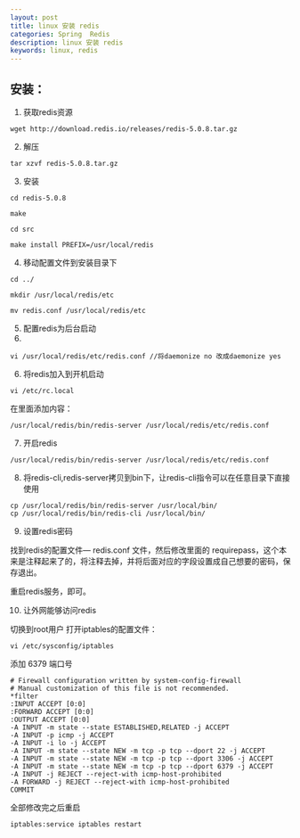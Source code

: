 ```yaml
---
layout: post
title: linux 安装 redis 
categories: Spring  Redis
description: linux 安装 redis 
keywords: linux, redis
---
```



## 安装：

1. 获取redis资源
```
wget http://download.redis.io/releases/redis-5.0.8.tar.gz
```
2. 解压
```
tar xzvf redis-5.0.8.tar.gz
```
3. 安装
```
cd redis-5.0.8

make

cd src

make install PREFIX=/usr/local/redis
```
4. 移动配置文件到安装目录下
```
cd ../

mkdir /usr/local/redis/etc

mv redis.conf /usr/local/redis/etc
```
 5. 配置redis为后台启动
 6. 
```
vi /usr/local/redis/etc/redis.conf //将daemonize no 改成daemonize yes
```

6. 将redis加入到开机启动

```
vi /etc/rc.local 
```

在里面添加内容：
```
/usr/local/redis/bin/redis-server /usr/local/redis/etc/redis.conf 
```

7. 开启redis

```
/usr/local/redis/bin/redis-server /usr/local/redis/etc/redis.conf 
```
 
8. 将redis-cli,redis-server拷贝到bin下，让redis-cli指令可以在任意目录下直接使用

```
cp /usr/local/redis/bin/redis-server /usr/local/bin/
cp /usr/local/redis/bin/redis-cli /usr/local/bin/
```

9. 设置redis密码

找到redis的配置文件— redis.conf 文件，然后修改里面的 requirepass，这个本来是注释起来了的，将注释去掉，并将后面对应的字段设置成自己想要的密码，保存退出。

重启redis服务，即可。

10. 让外网能够访问redis

切换到root用户 打开iptables的配置文件：

```
vi /etc/sysconfig/iptables
```

添加 6379 端口号

```
# Firewall configuration written by system-config-firewall
# Manual customization of this file is not recommended.
*filter
:INPUT ACCEPT [0:0]
:FORWARD ACCEPT [0:0]
:OUTPUT ACCEPT [0:0]
-A INPUT -m state --state ESTABLISHED,RELATED -j ACCEPT
-A INPUT -p icmp -j ACCEPT
-A INPUT -i lo -j ACCEPT
-A INPUT -m state --state NEW -m tcp -p tcp --dport 22 -j ACCEPT
-A INPUT -m state --state NEW -m tcp -p tcp --dport 3306 -j ACCEPT
-A INPUT -m state --state NEW -m tcp -p tcp --dport 6379 -j ACCEPT
-A INPUT -j REJECT --reject-with icmp-host-prohibited
-A FORWARD -j REJECT --reject-with icmp-host-prohibited
COMMIT
```

全部修改完之后重启
```
iptables:service iptables restart
```
